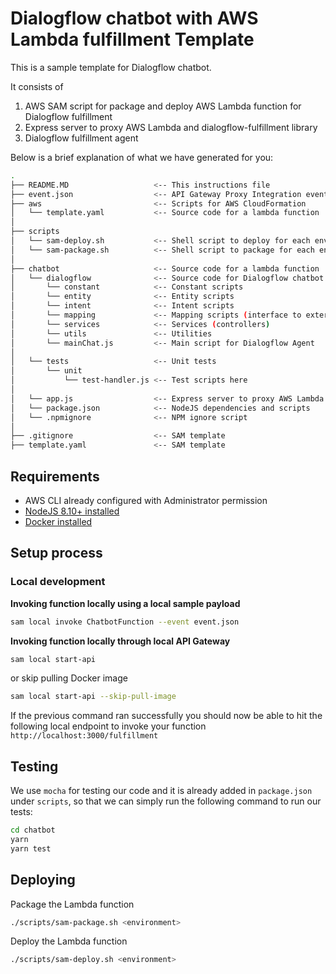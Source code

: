 # Dialogflow chatbot with AWS Lambda fulfillment Template

This is a sample template for Dialogflow chatbot.

It consists of

1. AWS SAM script for package and deploy AWS Lambda function for Dialogflow fulfillment
2. Express server to proxy AWS Lambda and dialogflow-fulfillment library
3. Dialogflow fulfillment agent

Below is a brief explanation of what we have generated for you:

```bash
.
├── README.MD                   <-- This instructions file
├── event.json                  <-- API Gateway Proxy Integration event payload
├── aws                         <-- Scripts for AWS CloudFormation
│   └── template.yaml           <-- Source code for a lambda function
│
├── scripts
│   └── sam-deploy.sh           <-- Shell script to deploy for each environment
│   └── sam-package.sh          <-- Shell script to package for each environment
│
├── chatbot                     <-- Source code for a lambda function
│   └── dialogflow              <-- Source code for Dialogflow chatbot fulfillment
│       └── constant            <-- Constant scripts
│       └── entity              <-- Entity scripts
│       └── intent              <-- Intent scripts
│       └── mapping             <-- Mapping scripts (interface to external data source)
│       └── services            <-- Services (controllers)
│       └── utils               <-- Utilities
│       └── mainChat.js         <-- Main script for Dialogflow Agent
│
│   └── tests                   <-- Unit tests
│       └── unit
│           └── test-handler.js <-- Test scripts here
│
│   └── app.js                  <-- Express server to proxy AWS Lambda to dialogflow-fulfillment library
│   └── package.json            <-- NodeJS dependencies and scripts
│   └── .npmignore              <-- NPM ignore script
│
├── .gitignore                  <-- SAM template
├── template.yaml               <-- SAM template
```

## Requirements

-   AWS CLI already configured with Administrator permission
-   [NodeJS 8.10+ installed](https://nodejs.org/en/download/releases/)
-   [Docker installed](https://www.docker.com/community-edition)

## Setup process

### Local development

**Invoking function locally using a local sample payload**

```bash
sam local invoke ChatbotFunction --event event.json
```

**Invoking function locally through local API Gateway**

```bash
sam local start-api
```

or skip pulling Docker image

```bash
sam local start-api --skip-pull-image
```

If the previous command ran successfully you should now be able to hit the following local endpoint to invoke your function `http://localhost:3000/fulfillment`

## Testing

We use `mocha` for testing our code and it is already added in `package.json` under `scripts`, so that we can simply run the following command to run our tests:

```bash
cd chatbot
yarn
yarn test
```

## Deploying

Package the Lambda function

```bash
./scripts/sam-package.sh <environment>
```

Deploy the Lambda function

```bash
./scripts/sam-deploy.sh <environment>
```
